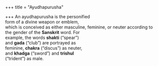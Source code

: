 +++
title = "Ayudhapurusha"

+++
An ayudhapurusha is the personified  
form of a divine weapon or emblem,  
which is conceived as either masculine, feminine, or neuter according to  
the gender of the **Sanskrit** word. For  
example, the words **shakti** (“spear”)  
and **gada** (“club”) are portrayed as  
feminine, **chakra** (“discus”) as neuter,  
and **khadga** (“sword”) and **trishul**  
(“trident”) as male.